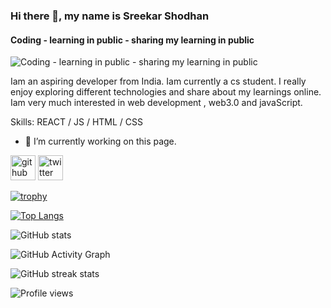 ### Hi there 👋, my name is Sreekar Shodhan
#### Coding - learning in public - sharing my learning in public
![Coding - learning in public - sharing my learning in public](https://twitter.com/ShodhanSreekar/header_photo)

Iam an aspiring developer from India. Iam currently a cs student. I really enjoy exploring different technologies and share about my learnings online. Iam very much interested in web development , web3.0 and javaScript.

Skills:   REACT / JS / HTML / CSS

- 🔭 I’m currently working on this page. 


[<img src='https://cdn.jsdelivr.net/npm/simple-icons@3.0.1/icons/github.svg' alt='github' height='40'>](https://github.com/Sreekar-Shodhan)  [<img src='https://cdn.jsdelivr.net/npm/simple-icons@3.0.1/icons/twitter.svg' alt='twitter' height='40'>](https://twitter.com/@ShodhanSreekar)  

[![trophy](https://github-profile-trophy.vercel.app/?username=Sreekar-Shodhan)](https://github.com/ryo-ma/github-profile-trophy)

[![Top Langs](https://github-readme-stats.vercel.app/api/top-langs/?username=Sreekar-Shodhan)](https://github.com/anuraghazra/github-readme-stats)

![GitHub stats](https://github-readme-stats.vercel.app/api?username=Sreekar-Shodhan&show_icons=true)  

![GitHub Activity Graph](https://activity-graph.herokuapp.com/graph?username=Sreekar-Shodhan)  

![GitHub streak stats](https://github-readme-streak-stats.herokuapp.com/?user=Sreekar-Shodhan)  

![Profile views](https://gpvc.arturio.dev/Sreekar-Shodhan)  


